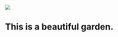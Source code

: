 <!DOCTYPE html>
<html>
  <head>
    <title>Pretty flower</title>
  </head>
  <style>
  .container {
    align-items: center;
    justify-content: center;
  }
  
  img {
    max-width: 25%;
    max-height:15%;
    float: left;
  }
  
  .text {
    font-size: 20px;
    padding-left: 20px;
    padding-top: 20%;
    float: left;
  }
  </style>
  <body>
    <div class="container">
      <div class="image">
        <img src="https://i.pinimg.com/564x/48/bf/c9/48bfc9ae0a10418849a3f50d57c08897.jpg">
      </div>
      <div class="text">
        <h1>This is a beautiful garden.</h1>
      </div>
    </div>
  </body>
</html>
